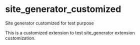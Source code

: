 # site_generator_customized
Site generator customized for test purpose

This is a customized extension to test site_generator extension customization.
